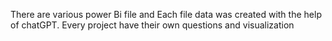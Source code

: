 There are various power Bi file and Each file data was created with the help of chatGPT. Every project have their own questions and visualization
